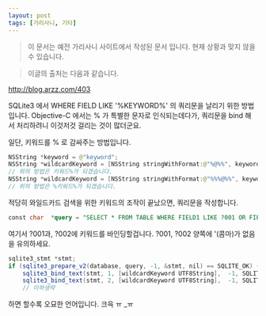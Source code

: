 ```yaml
---
layout: post
tags: [가리사니, 기타]
---
```


> 이 문서는 예전 가리사니 사이트에서 작성된 문서 입니다.
현재 상황과 맞지 않을 수 있습니다.



> 이글의 출처는 다음과 같습니다.
>
http://blog.arzz.com/403


SQLite3 에서 WHERE FIELD LIKE '%KEYWORD%' 의 쿼리문을 날리기 위한 방법입니다.
Objective-C 에서는 % 가 특별한 문자로 인식되는데다가, 쿼리문을 bind 해서 처리하려니 이것저것 걸리는 것이 많더군요.

일단, 키워드를 % 로 감싸주는 방법입니다.
``` java
NSString *keyword = @"keyword";
NSString *wildcardKeyword = [NSString stringWithFormat:@"%@%%", keyword];
// 위의 방법은 키워드%가 되겠습니다.
NSString *wildcardKeyword = [NSString stringWithFormat:@"%%%@%%", keyword];
// 위의 방법은 %키워드%가 되겠습니다.
```

적당히 와일드카드 검색을 위한 키워드의 조작이 끝났으면, 쿼리문을 작성합니다.

``` sql
const char  *query = "SELECT * FROM TABLE WHERE FIELD1 LIKE ?001 OR FIELD2 LIKE ?002";
```

여기서 ?001과, ?002에 키워드를 바인딩할겁니다. ?001, ?002 양쪽에 '(콤마)가 없음을 유의하세요.

``` java
sqlite3_stmt *stmt;
if (sqlite3_prepare_v2(database, query, -1, &stmt, nil) == SQLITE_OK) {
    sqlite3_bind_text(stmt, 1, [wildcardKeyword UTF8String],  -1, SQLITE_STATIC);
    sqlite3_bind_text(stmt, 2, [wildcardKeyword UTF8String],  -1, SQLITE_STATIC);
    // 이하생략
```

하면 할수록 오묘한 언어입니다. 크윽 ㅠ _ㅠ